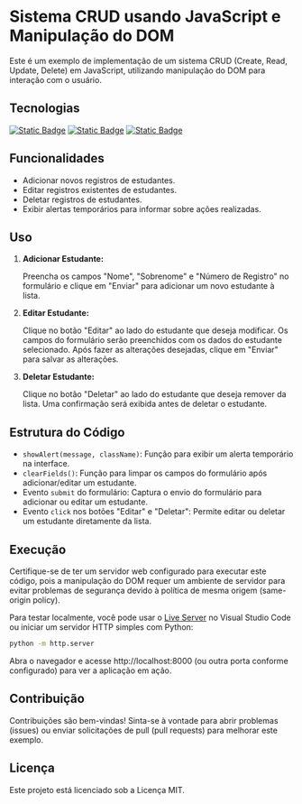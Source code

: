 # Sistema CRUD usando JavaScript e Manipulação do DOM

Este é um exemplo de implementação de um sistema CRUD (Create, Read, Update, Delete) em JavaScript, utilizando manipulação do DOM para interação com o usuário.

## Tecnologias
 [![Static Badge](https://img.shields.io/badge/Html-E34F26?style=for-the-badge&logo=Html5&logoColor=E34F26&labelColor=black)](#) [![Static Badge](https://img.shields.io/badge/Css-1572B6?style=for-the-badge&logo=CSS3&logoColor=1572B6&labelColor=black)](#) [![Static Badge](https://img.shields.io/badge/JavaScript-F7DF1E?style=for-the-badge&logo=JavaScript&logoColor=F7DF1E&labelColor=black)](#) 

## Funcionalidades

- Adicionar novos registros de estudantes.
- Editar registros existentes de estudantes.
- Deletar registros de estudantes.
- Exibir alertas temporários para informar sobre ações realizadas.

## Uso

1. **Adicionar Estudante:**

   Preencha os campos "Nome", "Sobrenome" e "Número de Registro" no formulário e clique em "Enviar" para adicionar um novo estudante à lista.

2. **Editar Estudante:**

   Clique no botão "Editar" ao lado do estudante que deseja modificar. Os campos do formulário serão preenchidos com os dados do estudante selecionado. Após fazer as alterações desejadas, clique em "Enviar" para salvar as alterações.

3. **Deletar Estudante:**

   Clique no botão "Deletar" ao lado do estudante que deseja remover da lista. Uma confirmação será exibida antes de deletar o estudante.

## Estrutura do Código

- `showAlert(message, className)`: Função para exibir um alerta temporário na interface.
- `clearFields()`: Função para limpar os campos do formulário após adicionar/editar um estudante.
- Evento `submit` do formulário: Captura o envio do formulário para adicionar ou editar um estudante.
- Evento `click` nos botões "Editar" e "Deletar": Permite editar ou deletar um estudante diretamente da lista.

## Execução

Certifique-se de ter um servidor web configurado para executar este código, pois a manipulação do DOM requer um ambiente de servidor para evitar problemas de segurança devido à política de mesma origem (same-origin policy).

Para testar localmente, você pode usar o [Live Server](https://marketplace.visualstudio.com/items?itemName=ritwickdey.LiveServer) no Visual Studio Code ou iniciar um servidor HTTP simples com Python:

```bash
python -m http.server
```

Abra o navegador e acesse http://localhost:8000 (ou outra porta conforme configurado) para ver a aplicação em ação.

## Contribuição
Contribuições são bem-vindas! Sinta-se à vontade para abrir problemas (issues) ou enviar solicitações de pull (pull requests) para melhorar este exemplo.

## Licença
Este projeto está licenciado sob a Licença MIT.
